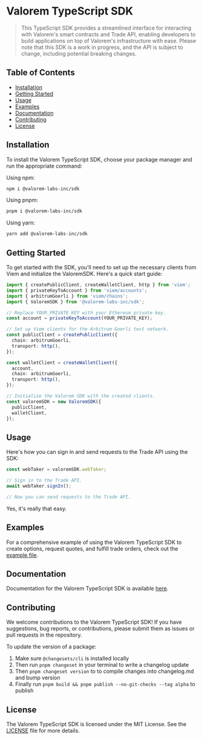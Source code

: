 # Valorem TypeScript SDK

> This TypeScript SDK provides a streamlined interface for interacting with Valorem's smart
> contracts and Trade API, enabling developers to build applications on top of Valorem's
> infrastructure with ease. Please note that this SDK is a work in progress, and the API is
> subject to change, including potential breaking changes.

## Table of Contents

- [Installation](#installation)
- [Getting Started](#getting-started)
- [Usage](#usage)
- [Examples](#examples)
- [Documentation](#documentation)
- [Contributing](#contributing)
- [License](#license)

## Installation

To install the Valorem TypeScript SDK, choose your package manager and run the appropriate command:

Using npm:

```bash
npm i @valorem-labs-inc/sdk
```

Using pnpm:

```bash
pnpm i @valorem-labs-inc/sdk
```

Using yarn:

```bash
yarn add @valorem-labs-inc/sdk
```

## Getting Started

To get started with the SDK, you'll need to set up the necessary clients from Viem and initialize
the ValoremSDK. Here's a quick start guide:

```typescript
import { createPublicClient, createWalletClient, http } from 'viem';
import { privateKeyToAccount } from 'viem/accounts';
import { arbitrumGoerli } from 'viem/chains';
import { ValoremSDK } from '@valorem-labs-inc/sdk';

// Replace YOUR_PRIVATE_KEY with your Ethereum private key.
const account = privateKeyToAccount(YOUR_PRIVATE_KEY);

// Set up Viem clients for the Arbitrum Goerli test network.
const publicClient = createPublicClient({
  chain: arbitrumGoerli,
  transport: http(),
});

const walletClient = createWalletClient({
  account,
  chain: arbitrumGoerli,
  transport: http(),
});

// Initialize the Valorem SDK with the created clients.
const valoremSDK = new ValoremSDK({
  publicClient,
  walletClient,
});
```

## Usage

Here's how you can sign in and send requests to the Trade API using the SDK:

```typescript
const webTaker = valoremSDK.webTaker;

// Sign in to the Trade API.
await webTaker.signIn();

// Now you can send requests to the Trade API.
```

Yes, it's really that easy.

## Examples

For a comprehensive example of using the Valorem TypeScript SDK to create options,
request quotes, and fulfill trade orders, check out the [example file](https://github.com/valorem-labs-inc/trade-interfaces/blob/main/examples/typescript/src/RFQ_taker.ts).

## Documentation

Documentation for the Valorem TypeScript SDK is available [here](https://valorem-labs-inc.github.io/typescript-sdk/).

## Contributing

We welcome contributions to the Valorem TypeScript SDK!
If you have suggestions, bug reports, or contributions, please submit them
as issues or pull requests in the repository.

To update the version of a package:

1. Make sure `@changesets/cli` is installed locally
2. Then run `pnpm changeset` in your terminal to write a changelog update
3. Then `pnpm changeset version` to to compile changes into changelog.md and bump version
4. Finally run `pnpm build && pnpm publish --no-git-checks --tag alpha` to publish

## License

The Valorem TypeScript SDK is licensed under the MIT License.
See the [LICENSE](LICENSE) file for more details.
